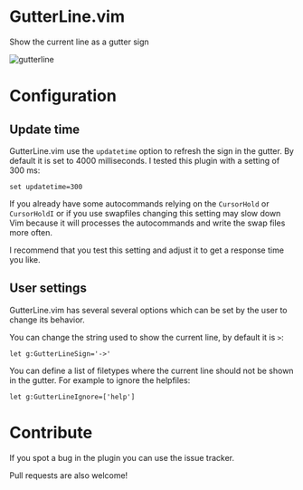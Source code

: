# GutterLine.vim
Show the current line as a gutter sign

![gutterline](https://user-images.githubusercontent.com/6271599/36177296-861981d8-1115-11e8-959f-7b4ced7a0d20.png)

# Configuration

## Update time

GutterLine.vim use the `updatetime` option to refresh the sign in the gutter. By
default it is set to 4000 milliseconds. I tested this plugin with a setting of
300 ms:

    set updatetime=300

If you already have some autocommands relying on the `CursorHold` or
`CursorHoldI` or if you use swapfiles changing this setting may slow down Vim
because it will processes the autocommands and write the swap files more often.

I recommend that you test this setting and adjust it to get a response time you
like.

## User settings

GutterLine.vim has several several options which can be set by the user to
change its behavior.

You can change the string used to show the current line, by default it is `>`:

    let g:GutterLineSign='->'

You can define a list of filetypes where the current line should not be shown in
the gutter. For example to ignore the helpfiles:

    let g:GutterLineIgnore=['help']

# Contribute

If you spot a bug in the plugin you can use the issue tracker.

Pull requests are also welcome!
